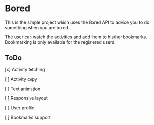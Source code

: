 # Bored

This is the simple project which uses the Bored API to advice you to do something when you are bored.

The user can watch the activities and add them to his/her bookmarks. Bookmarking is only available for the registered users. 

## ToDo
[x] Activity fetching

[ ] Activity copy 

[ ] Text animation

[ ] Responsive layout

[ ] User profile

[ ] Bookmarks support
